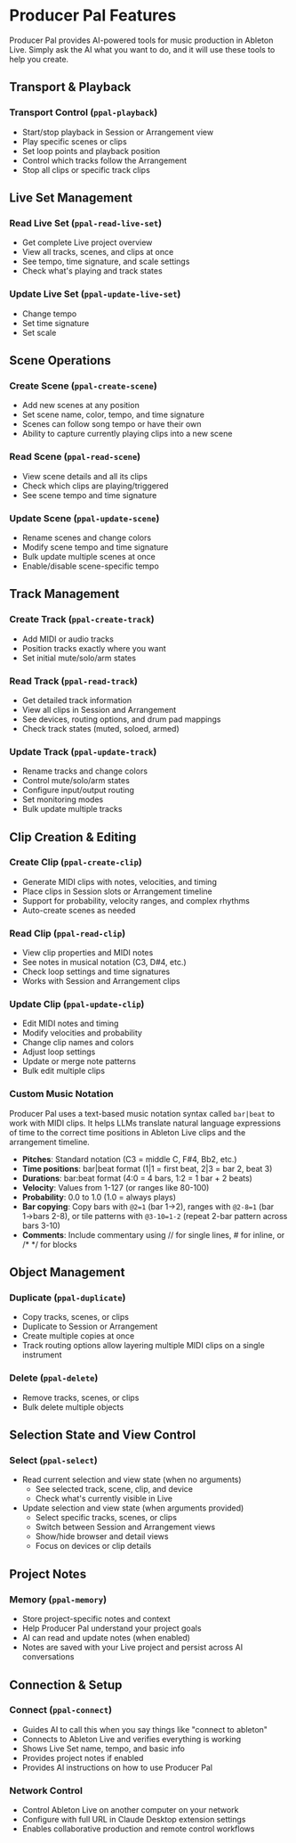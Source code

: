 # Producer Pal Features

Producer Pal provides AI-powered tools for music production in Ableton Live.
Simply ask the AI what you want to do, and it will use these tools to help you
create.

## Transport & Playback

### Transport Control (`ppal-playback`)

- Start/stop playback in Session or Arrangement view
- Play specific scenes or clips
- Set loop points and playback position
- Control which tracks follow the Arrangement
- Stop all clips or specific track clips

## Live Set Management

### Read Live Set (`ppal-read-live-set`)

- Get complete Live project overview
- View all tracks, scenes, and clips at once
- See tempo, time signature, and scale settings
- Check what's playing and track states

### Update Live Set (`ppal-update-live-set`)

- Change tempo
- Set time signature
- Set scale

## Scene Operations

### Create Scene (`ppal-create-scene`)

- Add new scenes at any position
- Set scene name, color, tempo, and time signature
- Scenes can follow song tempo or have their own
- Ability to capture currently playing clips into a new scene

### Read Scene (`ppal-read-scene`)

- View scene details and all its clips
- Check which clips are playing/triggered
- See scene tempo and time signature

### Update Scene (`ppal-update-scene`)

- Rename scenes and change colors
- Modify scene tempo and time signature
- Bulk update multiple scenes at once
- Enable/disable scene-specific tempo

## Track Management

### Create Track (`ppal-create-track`)

- Add MIDI or audio tracks
- Position tracks exactly where you want
- Set initial mute/solo/arm states

### Read Track (`ppal-read-track`)

- Get detailed track information
- View all clips in Session and Arrangement
- See devices, routing options, and drum pad mappings
- Check track states (muted, soloed, armed)

### Update Track (`ppal-update-track`)

- Rename tracks and change colors
- Control mute/solo/arm states
- Configure input/output routing
- Set monitoring modes
- Bulk update multiple tracks

## Clip Creation & Editing

### Create Clip (`ppal-create-clip`)

- Generate MIDI clips with notes, velocities, and timing
- Place clips in Session slots or Arrangement timeline
- Support for probability, velocity ranges, and complex rhythms
- Auto-create scenes as needed

### Read Clip (`ppal-read-clip`)

- View clip properties and MIDI notes
- See notes in musical notation (C3, D#4, etc.)
- Check loop settings and time signatures
- Works with Session and Arrangement clips

### Update Clip (`ppal-update-clip`)

- Edit MIDI notes and timing
- Modify velocities and probability
- Change clip names and colors
- Adjust loop settings
- Update or merge note patterns
- Bulk edit multiple clips

### Custom Music Notation

Producer Pal uses a text-based music notation syntax called `bar|beat` to work
with MIDI clips. It helps LLMs translate natural language expressions of time to
the correct time positions in Ableton Live clips and the arrangement timeline.

- **Pitches**: Standard notation (C3 = middle C, F#4, Bb2, etc.)
- **Time positions**: bar|beat format (1|1 = first beat, 2|3 = bar 2, beat 3)
- **Durations**: bar:beat format (4:0 = 4 bars, 1:2 = 1 bar + 2 beats)
- **Velocity**: Values from 1-127 (or ranges like 80-100)
- **Probability**: 0.0 to 1.0 (1.0 = always plays)
- **Bar copying**: Copy bars with `@2=1` (bar 1→2), ranges with `@2-8=1` (bar
  1→bars 2-8), or tile patterns with `@3-10=1-2` (repeat 2-bar pattern across
  bars 3-10)
- **Comments**: Include commentary using // for single lines, # for inline, or
  /\* \*/ for blocks

## Object Management

### Duplicate (`ppal-duplicate`)

- Copy tracks, scenes, or clips
- Duplicate to Session or Arrangement
- Create multiple copies at once
- Track routing options allow layering multiple MIDI clips on a single
  instrument

### Delete (`ppal-delete`)

- Remove tracks, scenes, or clips
- Bulk delete multiple objects

## Selection State and View Control

### Select (`ppal-select`)

- Read current selection and view state (when no arguments)
  - See selected track, scene, clip, and device
  - Check what's currently visible in Live
- Update selection and view state (when arguments provided)
  - Select specific tracks, scenes, or clips
  - Switch between Session and Arrangement views
  - Show/hide browser and detail views
  - Focus on devices or clip details

## Project Notes

### Memory (`ppal-memory`)

- Store project-specific notes and context
- Help Producer Pal understand your project goals
- AI can read and update notes (when enabled)
- Notes are saved with your Live project and persist across AI conversations

## Connection & Setup

### Connect (`ppal-connect`)

- Guides AI to call this when you say things like "connect to ableton"
- Connects to Ableton Live and verifies everything is working
- Shows Live Set name, tempo, and basic info
- Provides project notes if enabled
- Provides AI instructions on how to use Producer Pal

### Network Control

- Control Ableton Live on another computer on your network
- Configure with full URL in Claude Desktop extension settings
- Enables collaborative production and remote control workflows
